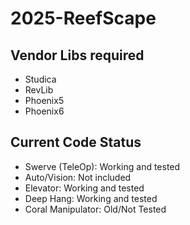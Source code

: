 # 2025-ReefScape

## Vendor Libs required
- Studica
- RevLib
- Phoenix5
- Phoenix6


## Current Code Status
- Swerve (TeleOp): Working and tested
- Auto/Vision: Not included
- Elevator: Working and tested
- Deep Hang: Working and tested
- Coral Manipulator: Old/Not Tested
